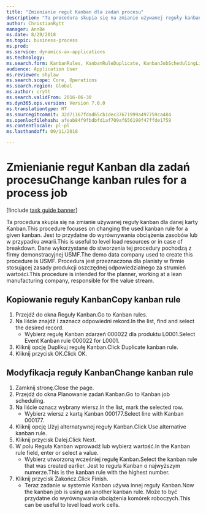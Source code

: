 ```yaml
--- 
title: "Zmienianie reguł Kanban dla zadań procesu"
description: "Ta procedura skupia się na zmianie używanej reguły kanban dla danej karty Kanban."
author: ChristianRytt
manager: AnnBe
ms.date: 8/29/2018
ms.topic: business-process
ms.prod: 
ms.service: dynamics-ax-applications
ms.technology: 
ms.search.form: KanbanRules, KanbanRuleDuplicate, KanbanJobSchedulingListPage, LeanRuleReassignmentWizard, KanbanReassignRuleLookup
audience: Application User
ms.reviewer: shylaw
ms.search.scope: Core, Operations
ms.search.region: Global
ms.author: crytt
ms.search.validFrom: 2016-06-30
ms.dyn365.ops.version: Version 7.0.0
ms.translationtype: HT
ms.sourcegitcommit: 32d71167fdad65cb1dec37671999a497759ca484
ms.openlocfilehash: afeab84f9fbdbfd1af709af656190f47ffde1759
ms.contentlocale: pl-pl
ms.lasthandoff: 09/11/2018

---
```

# <a name="change-kanban-rules-for-a-process-job"></a><span data-ttu-id="07e9f-103">Zmienianie reguł Kanban dla zadań procesu</span><span class="sxs-lookup"><span data-stu-id="07e9f-103">Change kanban rules for a process job</span></span>

[!include [task guide banner](../../includes/task-guide-banner.md)]

<span data-ttu-id="07e9f-104">Ta procedura skupia się na zmianie używanej reguły kanban dla danej karty Kanban.</span><span class="sxs-lookup"><span data-stu-id="07e9f-104">This procedure focuses on changing the used kanban rule for a given kanban.</span></span> <span data-ttu-id="07e9f-105">Jest to przydatne do wyrównywania obciążenia zasobów lub w przypadku awarii.</span><span class="sxs-lookup"><span data-stu-id="07e9f-105">This is useful to level load resources or in case of breakdown.</span></span> <span data-ttu-id="07e9f-106">Dane wykorzystane do stworzenia tej procedury pochodzą z firmy demonstracyjnej USMF.</span><span class="sxs-lookup"><span data-stu-id="07e9f-106">The demo data company used to create this procedure is USMF.</span></span> <span data-ttu-id="07e9f-107">Procedura jest przeznaczona dla planisty w firmie stosującej zasady produkcji oszczędnej odpowiedzialnego za strumień wartości.</span><span class="sxs-lookup"><span data-stu-id="07e9f-107">This procedure is intended for the planner, working at a lean manufacturing company, responsible for the value stream.</span></span>


## <a name="copy-kanban-rule"></a><span data-ttu-id="07e9f-108">Kopiowanie reguły Kanban</span><span class="sxs-lookup"><span data-stu-id="07e9f-108">Copy kanban rule</span></span>
1. <span data-ttu-id="07e9f-109">Przejdź do okna Reguły Kanban.</span><span class="sxs-lookup"><span data-stu-id="07e9f-109">Go to Kanban rules.</span></span>
2. <span data-ttu-id="07e9f-110">Na liście znajdź i zaznacz odpowiedni rekord.</span><span class="sxs-lookup"><span data-stu-id="07e9f-110">In the list, find and select the desired record.</span></span>
    * <span data-ttu-id="07e9f-111">Wybierz regułę Kanban zdarzeń 000022 dla produktu L0001.</span><span class="sxs-lookup"><span data-stu-id="07e9f-111">Select Event Kanban rule 000022 for L0001.</span></span>  
3. <span data-ttu-id="07e9f-112">Kliknij opcję Duplikuj regułę Kanban.</span><span class="sxs-lookup"><span data-stu-id="07e9f-112">Click Duplicate kanban rule.</span></span>
4. <span data-ttu-id="07e9f-113">Kliknij przycisk OK.</span><span class="sxs-lookup"><span data-stu-id="07e9f-113">Click OK.</span></span>

## <a name="change-kanban-rule"></a><span data-ttu-id="07e9f-114">Modyfikacja reguły Kanban</span><span class="sxs-lookup"><span data-stu-id="07e9f-114">Change kanban rule</span></span>
1. <span data-ttu-id="07e9f-115">Zamknij stronę.</span><span class="sxs-lookup"><span data-stu-id="07e9f-115">Close the page.</span></span>
2. <span data-ttu-id="07e9f-116">Przejdź do okna Planowanie zadań Kanban.</span><span class="sxs-lookup"><span data-stu-id="07e9f-116">Go to Kanban job scheduling.</span></span>
3. <span data-ttu-id="07e9f-117">Na liście oznacz wybrany wiersz.</span><span class="sxs-lookup"><span data-stu-id="07e9f-117">In the list, mark the selected row.</span></span>
    * <span data-ttu-id="07e9f-118">Wybierz wiersz z kartą Kanban 000177.</span><span class="sxs-lookup"><span data-stu-id="07e9f-118">Select line with Kanban 000177.</span></span>  
4. <span data-ttu-id="07e9f-119">Kliknij opcję Użyj alternatywnej reguły Kanban.</span><span class="sxs-lookup"><span data-stu-id="07e9f-119">Click Use alternative kanban rule.</span></span>
5. <span data-ttu-id="07e9f-120">Kliknij przycisk Dalej.</span><span class="sxs-lookup"><span data-stu-id="07e9f-120">Click Next.</span></span>
6. <span data-ttu-id="07e9f-121">W polu Reguła Kanban wprowadź lub wybierz wartość.</span><span class="sxs-lookup"><span data-stu-id="07e9f-121">In the Kanban rule field, enter or select a value.</span></span>
    * <span data-ttu-id="07e9f-122">Wybierz utworzoną wcześniej regułę Kanban.</span><span class="sxs-lookup"><span data-stu-id="07e9f-122">Select the kanban rule that was created earlier.</span></span> <span data-ttu-id="07e9f-123">Jest to reguła Kanban o najwyższym numerze.</span><span class="sxs-lookup"><span data-stu-id="07e9f-123">This is the kanban rule with the highest number.</span></span>  
7. <span data-ttu-id="07e9f-124">Kliknij przycisk Zakończ.</span><span class="sxs-lookup"><span data-stu-id="07e9f-124">Click Finish.</span></span>
    * <span data-ttu-id="07e9f-125">Teraz zadanie w systemie Kanban używa innej reguły Kanban.</span><span class="sxs-lookup"><span data-stu-id="07e9f-125">Now the kanban job is using an another kanban rule.</span></span> <span data-ttu-id="07e9f-126">Może to być przydatne do wyrównywania obciążenia komórek roboczych.</span><span class="sxs-lookup"><span data-stu-id="07e9f-126">This can be useful to level load work cells.</span></span>  


